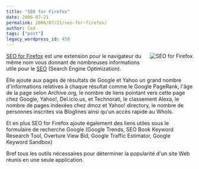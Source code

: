 ```yaml
---
title: "SEO for Firefox"
date: 2006-07-21
permalink: 2006/07/21/seo-for-firefox/
author: Ced
tags: ["post"]
legacy_wordpress_id: 458
---
```


<img src="https://64k.be/wp-content/uploads/2006/developpement/seo-for-firefox.gif" alt="SEO for Firefox" style="margin: 0pt 0pt 1em 1em; float: right" /><a href="http://tools.seobook.com/firefox/seo-for-firefox.html" hreflang="en">SEO for Firefox</a> est une extension pour le navigateur du même nom vous donnant de nombreuses informations utile pour le <a href="http://fr.wikipedia.org/wiki/SEO" hreflang="fr">SEO</a> (Search Engine Optimization).

Elle ajoute aux pages de résultats de Google et Yahoo un grand nombre d'informations relatives à chaque résultat comme le Google PageRank, l'âge de la page selon Archive.org, le nombre de liens pointant vers cette page chez Google, Yahoo!, Del.icio.us, et Technorati, le classement Alexa, le nombre de pages indexées chez dmoz et Yahoo! directory, le nombre de personnes inscrites via Bloglines ainsi qu'un accès rapide au WhoIs.

<!-- excerpt -->

Et en plus SEO for Firefox ajoute également des liens utiles sous le formulaire de recherche Google (Google Trends, SEO Book Keyword Research Tool, Overture View Bid, Google Traffic Estimator, Google Keyword Sandbox)

Bref tous les outils nécessaires pour déterminer la popularité d'un site Web réunis en une seule application.
